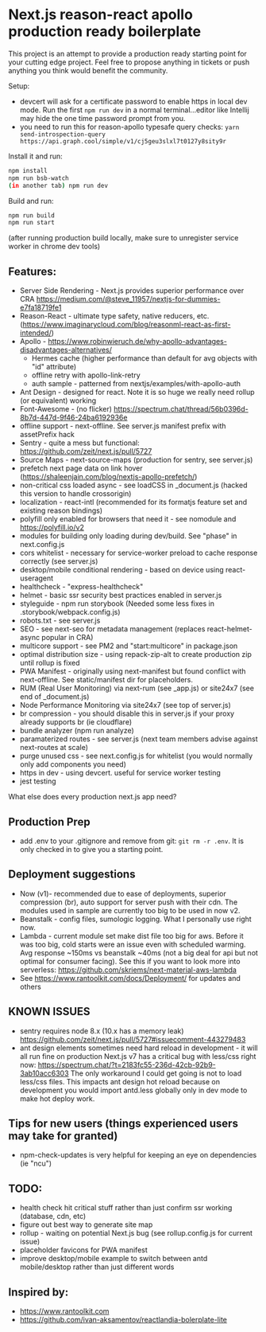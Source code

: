 # Next.js reason-react apollo production ready boilerplate 

This project is an attempt to provide a production ready starting point for your cutting edge project.
Feel free to propose anything in tickets or push anything you think would benefit the community.

Setup:
- devcert will ask for a certificate password to enable https in local dev mode.
Run the first `npm run dev` in a normal terminal...editor like Intellij may hide the one time password prompt from you.
- you need to run this for reason-apollo typesafe query checks: `yarn send-introspection-query https://api.graph.cool/simple/v1/cj5geu3slxl7t0127y8sity9r
` 

Install it and run:

```bash
npm install
npm run bsb-watch
(in another tab) npm run dev
```


Build and run:

```bash
npm run build
npm run start
```
(after running production build locally, make sure to unregister service worker in chrome dev tools)

## Features:

* Server Side Rendering - Next.js provides superior performance over CRA https://medium.com/@steve_11957/nextjs-for-dummies-e7fa18719fe1
* Reason-React - ultimate type safety, native reducers, etc. (https://www.imaginarycloud.com/blog/reasonml-react-as-first-intended/)
* Apollo - https://www.robinwieruch.de/why-apollo-advantages-disadvantages-alternatives/
  * Hermes cache (higher performance than default for avg objects with "id" attribute)
  * offline retry with apollo-link-retry  
  * auth sample - patterned from nextjs/examples/with-apollo-auth
* Ant Design - designed for react.  Note it is so huge we really need rollup (or equivalent) working
* Font-Awesome - (no flicker) https://spectrum.chat/thread/56b0396d-8b7d-447d-9f46-24ba6192936e
* offline support - next-offline. See server.js manifest prefix with assetPrefix hack 
* Sentry - quite a mess but functional: https://github.com/zeit/next.js/pull/5727
* Source Maps - next-source-maps (production for sentry, see server.js)
* prefetch next page data on link hover (https://shaleenjain.com/blog/nextjs-apollo-prefetch/)
* non-critical css loaded async - see loadCSS in _document.js (hacked this version to handle crossorigin)
* localization - react-intl (recommended for its formatjs feature set and existing reason bindings)
* polyfill only enabled for browsers that need it - see nomodule and https://polyfill.io/v2
* modules for building only loading during dev/build.  See "phase" in next.config.js
* cors whitelist - necessary for service-worker preload to cache response correctly (see server.js)
* desktop/mobile conditional rendering - based on device using react-useragent
* healthcheck - "express-healthcheck" 
* helmet - basic ssr security best practices enabled in server.js
* styleguide - npm run storybook  (Needed some less fixes in .storybook/webpack.config.js)
* robots.txt - see server.js
* SEO - see next-seo for metadata management (replaces react-helmet-async popular in CRA)
* multicore support - see PM2 and "start:multicore" in package.json
* optimal distribution size - using repack-zip-alt to create production zip until rollup is fixed 
* PWA Manifest - originally using next-manifest but found conflict with next-offline.  See static/manifest dir for placeholders.
* RUM (Real User Monitoring) via next-rum (see _app.js) or site24x7 (see end of _document.js) 
* Node Performance Monitoring via site24x7 (see top of server.js)
* br compression - you should disable this in server.js if your proxy already supports br (ie cloudflare)
* bundle analyzer (npm run analyze)
* paramaterized routes - see server.js (next team members advise against next-routes at scale)
* purge unused css - see next.config.js for whitelist (you would normally only add components you need)
* https in dev - using devcert.  useful for service worker testing
* jest testing

What else does every production next.js app need?

## Production Prep
* add .env to your .gitignore and remove from git: `git rm -r .env`.  It is only checked in to give you a starting point.

## Deployment suggestions
  * Now (v1)- recommended due to ease of deployments, superior compression (br), auto support for server push with their cdn. 
    The modules used in sample are currently too big to be used in now v2.
  * Beanstalk - config files, sumologic logging.  What I personally use right now. 
  * Lambda - current module set make dist file too big for aws. Before it was too big, cold starts were an issue even with scheduled warming.
    Avg response ~150ms vs beanstalk ~40ms (not a big deal for api but not optimal for consumer facing).  See this if you want to look more into 
    serverless: https://github.com/skriems/next-material-aws-lambda  
  * See https://www.rantoolkit.com/docs/Deployment/ for updates and others  


## KNOWN ISSUES
* sentry requires node 8.x (10.x has a memory leak) https://github.com/zeit/next.js/pull/5727#issuecomment-443279483
* ant design elements sometimes need hard reload in development - it will all run fine on production
Next.js v7 has a critical bug with less/css right now: https://spectrum.chat/?t=2183fc55-236d-42cb-92b9-3ab10acc6303
The only workaround I could get going is not to load less/css files.  This impacts ant design hot reload because 
on development you would import antd.less globally only in dev mode to make hot deploy work.

## Tips for new users (things experienced users may take for granted)
- npm-check-updates is very helpful for keeping an eye on dependencies (ie "ncu")


## TODO: 
* health check hit critical stuff rather than just confirm ssr working (database, cdn, etc)
* figure out best way to generate site map
* rollup - waiting on potential Next.js bug (see rollup.config.js for current issue)
* placeholder favicons for PWA manifest 
* improve desktop/mobile example to switch between antd mobile/desktop rather than just different words

## Inspired by:
* https://www.rantoolkit.com
* https://github.com/ivan-aksamentov/reactlandia-bolerplate-lite
